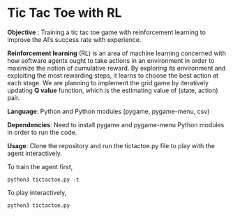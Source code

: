 # Tic Tac Toe with RL

**Objective** : Training a tic tac toe game with reinforcement learning to improve the AI’s success rate with experience.

**Reinforcement learning** (RL) is an area of machine learning concerned with how software agents ought to take actions in an environment in order to maximize the notion of cumulative reward. By exploring its environment and exploiting the most rewarding steps, it learns to choose the best action at each stage.
We are planning to implement the grid game by iteratively updating **Q value** function, which is the estimating value of (state, action) pair.

**Language**: Python and Python modules (pygame, pygame-menu, csv)

**Dependencies**: Need to install pygame and pygame-menu Python modules in order to run the code.

**Usage**: Clone the repository and run the tictactoe.py file to play with the agent interactively.

To train the agent first,

```python3 tictactoe.py -t``` 

To play interactively,

```python3 tictactoe.py```

